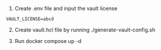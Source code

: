 1. Create .env file and input the vault license

```
VAULT_LICENSE=abcd
```

2. Create vault.hcl file by running ./generate-vault-config.sh

3. Run docker compose up -d
